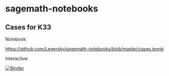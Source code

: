 # sagemath-notebooks

## Cases for K33

Notebook:

https://github.com/Legersky/sagemath-notebooks/blob/master/cases.ipynb


Interactive:

[![Binder](https://mybinder.org/badge_logo.svg)](https://mybinder.org/v2/gh/Legersky/sagemath-notebooks/master?filepath=cases.ipynb)
